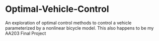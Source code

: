 # Optimal-Vehicle-Control
An exploration of optimal control methods to control a vehicle parameterized by a nonlinear bicycle model. This also happens to be my AA203 Final Project